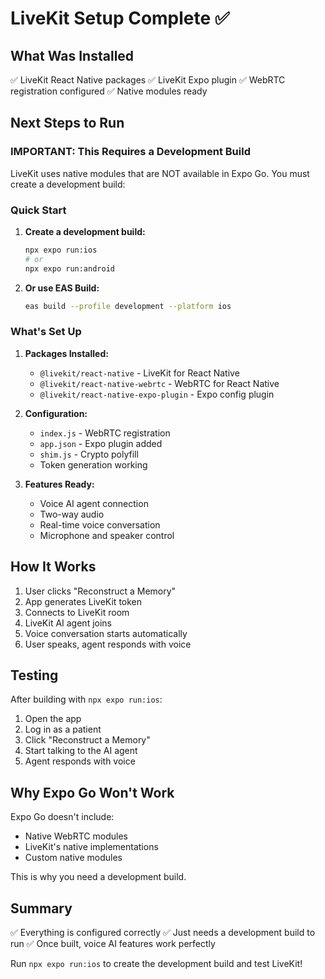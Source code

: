 # LiveKit Setup Complete ✅

## What Was Installed

✅ LiveKit React Native packages
✅ LiveKit Expo plugin
✅ WebRTC registration configured
✅ Native modules ready

## Next Steps to Run

### **IMPORTANT: This Requires a Development Build**

LiveKit uses native modules that are NOT available in Expo Go. You must create a development build:

### Quick Start

1. **Create a development build:**
   ```bash
   npx expo run:ios
   # or
   npx expo run:android
   ```

2. **Or use EAS Build:**
   ```bash
   eas build --profile development --platform ios
   ```

### What's Set Up

1. **Packages Installed:**
   - `@livekit/react-native` - LiveKit for React Native
   - `@livekit/react-native-webrtc` - WebRTC for React Native
   - `@livekit/react-native-expo-plugin` - Expo config plugin

2. **Configuration:**
   - `index.js` - WebRTC registration
   - `app.json` - Expo plugin added
   - `shim.js` - Crypto polyfill
   - Token generation working

3. **Features Ready:**
   - Voice AI agent connection
   - Two-way audio
   - Real-time voice conversation
   - Microphone and speaker control

## How It Works

1. User clicks "Reconstruct a Memory"
2. App generates LiveKit token
3. Connects to LiveKit room
4. LiveKit AI agent joins
5. Voice conversation starts automatically
6. User speaks, agent responds with voice

## Testing

After building with `npx expo run:ios`:

1. Open the app
2. Log in as a patient
3. Click "Reconstruct a Memory"
4. Start talking to the AI agent
5. Agent responds with voice

## Why Expo Go Won't Work

Expo Go doesn't include:
- Native WebRTC modules
- LiveKit's native implementations
- Custom native modules

This is why you need a development build.

## Summary

✅ Everything is configured correctly
✅ Just needs a development build to run
✅ Once built, voice AI features work perfectly

Run `npx expo run:ios` to create the development build and test LiveKit!
